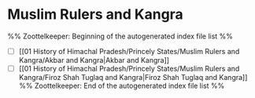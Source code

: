 # Muslim Rulers and Kangra
%% Zoottelkeeper: Beginning of the autogenerated index file list  %%
- [ ]  [[01 History of Himachal Pradesh/Princely States/Muslim Rulers and Kangra/Akbar and Kangra|Akbar and Kangra]]
- [ ]  [[01 History of Himachal Pradesh/Princely States/Muslim Rulers and Kangra/Firoz Shah Tuglaq and Kangra|Firoz Shah Tuglaq and Kangra]]
%% Zoottelkeeper: End of the autogenerated index file list  %%
